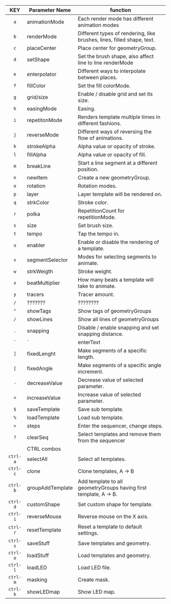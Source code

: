 | KEY | Parameter Name | function |
|:---:| -------------- | -------- |
| `a` | animationMode | Each render mode has different animation modes |
| `b` | renderMode | Different types of rendering, like brushes, lines, filled shape, text. |
| `c` | placeCenter | Place center for geometryGroup. |
| `d` | setShape | Set the brush shape, also affect line to line renderMode |
| `e` | enterpolator | Different ways to interpolate between places. |
| `f` | fillColor | Set the fill colorMode. |
| `g` | grid/size | Enable / disable grid and set its size. |
| `h` | easingMode | Easing. |
| `i` | repetitonMode | Renders template multiple times in different fashions.
| `j` | reverseMode | Different ways of reversing the flow of animations.
| `k` | strokeAlpha | Alpha value or opacity of stroke.
| `l` | fillAlpha | Alpha value or opacity of fill.
| `m` | breakLine | Start a line segment at a different position.
| `n` | newItem | Create a new geometryGroup.
| `o` | rotation | Rotation modes.
| `p` | layer | Layer template will be rendered on.
| `q` | strkColor | Stroke color.
| `r` | polka | RepetitionCount for repetitionMode.
| `s` | size | Set brush size.
| `t` | tempo | Tap the tempo in.
| `u` | enabler | Enable or disable the rendering of a template.
| `v` | segmentSelector | Modes for selecting segments to animate.
| `w` | strkWeigth | Stroke weight.
| `x` | beatMultiplier | How many beats a template will take to animate.
| `y` | tracers | Tracer amount.
| `/` |  ??????? | ????????
| `"` | showTags | Show tags of geometryGroups
| `/` | showLines | Show all lines of geometryGroups
| `.` | snapping | Disable / enable snapping and set snapping distance.
| `|` | enterText | Enter a word.
| `]` | fixedLenght | Make segments of a specific length.
| `[` | fixedAngle | Make segments of a specific angle increment.
| `-` | decreaseValue | Decrease value of selected parameter.
| `=` | increaseValue | Increase value of selected parameter.
| `$` | saveTemplate | Save sub template.
| `%` | loadTemplate | Load sub template.
| `>` | steps | Enter the sequencer, change steps.
| `?` | clearSeq | Select templates and remove them from the sequencer
|     | CTRL combos          |
| `ctrl-a` | selectAll | Select all templates.
| `ctrl-c` | clone | Clone templates, A -> B
| `ctrl-b` | groupAddTemplate | Add template to all geometryGroups having first template, A -> B.
| `ctrl-d` | customShape | Set custom shape for template.
| `ctrl-i` | reverseMouse | Reverse mouse on the X axis.
| `ctrl-r` | resetTemplate | Reset a template to default settings.
| `ctrl-s` | saveStuff | Save templates and geometry.
| `ctrl-o` | loadStuff | Load templates and geometry.
| `ctrl-l` | loadLED | Load LED file.
| `ctrl-m` | masking | Create mask.
| `ctrl-k` | showLEDmap | Show LED map.
